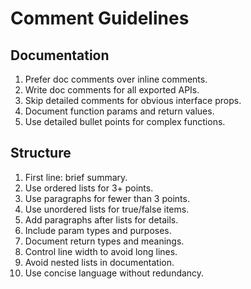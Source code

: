 # Comment Guidelines

## Documentation

1. Prefer doc comments over inline comments.
2. Write doc comments for all exported APIs.
3. Skip detailed comments for obvious interface props.
4. Document function params and return values.
5. Use detailed bullet points for complex functions.

## Structure

1. First line: brief summary.
2. Use ordered lists for 3+ points.
3. Use paragraphs for fewer than 3 points.
4. Use unordered lists for true/false items.
5. Add paragraphs after lists for details.
6. Include param types and purposes.
7. Document return types and meanings.
8. Control line width to avoid long lines.
9. Avoid nested lists in documentation.
10. Use concise language without redundancy.
